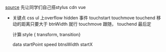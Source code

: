 [source](http://www.divpc.cn/post/detail/91)
先让同学们自己搭stylus  cdn vue


- 关键点
  css 
    ul 上overflow hidden
  事件
    touchstart  touchmove touchend
  移动的距离只要大于 btnWidth 就行
    touchmove 跟随， 
    touchend 最后定

  计算:style
    { transform, transition}

  data
    startPoint
    speed
    btnsWidth
    startX
